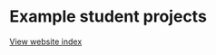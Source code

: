 # Example student projects

[View website index](https://anthillsocial.github.io/example-student-projects/public/contents.html)

